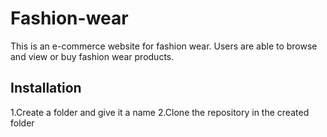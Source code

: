 # Fashion-wear
This is an e-commerce website for fashion wear. Users are able to browse and view or buy fashion wear products.
## Installation
1.Create a folder and give it a name
2.Clone the repository in the created folder
